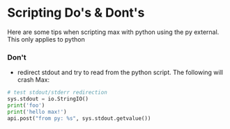 # Scripting Do's & Dont's

Here are some tips when scripting max with python using the py external. This only applies to python

### Don't

- redirect stdout and try to read from the python script. The following will crash Max:

```python
# test stdout/stderr redirection
sys.stdout = io.StringIO()
print('foo')
print('hello max!')
api.post("from py: %s", sys.stdout.getvalue())
```

